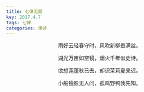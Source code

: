 ```yaml
---
title: 七律无题
key: 2017.4.7
tags: 七律
categories: 律诗
---
```


<p align="center">雨好云轻春守时，风吹新柳垂满丝。
</p>
<p align="center">湖光万亩如空镜，烟火千年似史诗。
</p>
<p align="center">欲想莲蓬秋已去，却识茉莉夏来迟。
</p>
<p align="center">小船独影无人问，孤鸣野鸭我先知。
</p>
